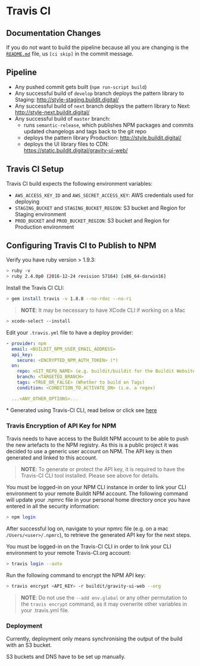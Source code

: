 # Travis CI

## Documentation Changes

If you do not want to build the pipeline because all you are changing is the [`README.md`](../README.md) file, us `[ci skip]` in the commit message.

## Pipeline

- Any pushed commit gets built (`npm run-script build`)
- Any successful build of `develop` branch deploys the pattern library to Staging: http://style-staging.buildit.digital/
- Any successful build of `next` branch deploys the pattern library to Next: http://style-next.buildit.digital/
- Any successful build of `master` branch:
    - runs `semantic-release`, which publishes NPM packages and commits updated changelogs and tags back to the git repo
    - deploys the pattern library Production: http://style.buildit.digital/
    - deploys the UI library files to CDN: https://static.buildit.digital/gravity-ui-web/


## Travis CI Setup

Travis CI build expects the following environment variables:

- `AWS_ACCESS_KEY_ID` and `AWS_SECRET_ACCESS_KEY`: AWS credentials used for deploying
- `STAGING_BUCKET` and `STAGING_BUCKET_REGION`: S3 bucket and Region for Staging environment
- `PROD_BUCKET` and `PROD_BUCKET_REGION`: S3 bucket and Region for Production environment


## Configuring Travis CI to Publish to NPM

Verify you have ruby version > 1.9.3:

```bash
> ruby -v
> ruby 2.4.0p0 (2016-12-24 revision 57164) [x86_64-darwin16]
```

Install the Travis CI CLI:

```bash
> gem install travis -v 1.8.8 --no-rdoc --no-ri
```

> **NOTE**:  It may be necessary to have XCode CLI if working on a Mac

```bash
> xcode-select --install
```

Edit your `.travis.yml` file to have a deploy provider:

```yaml
- provider: npm
  email: <BUILDIT_NPM_USER_EMAIL_ADDRESS>
  api_key: 
    secure: <ENCRYPTED_NPM_AUTH_TOKEN> (*)
  on:
    repo: <GIT_REPO_NAME> (e.g. buildit/buildit for the Buildit Website)
    branch: <TARGETED_BRANCH>
    tags: <TRUE_OR_FALSE> (Whether to build on Tags)
    condition: <CONDITION_TO_ACTIVATE_ON> (i.e. a regex)

  ...<ANY_OTHER_OPTIONS>... 
```

\* Generated using Travis-CI CLI, read below or click see [here](https://docs.travis-ci.com/user/deployment/npm/#NPM-auth-token)

### Travis Encryption of API Key for NPM

Travis needs to have access to the Buildit NPM account to be able to push the new artefacts to the NPM registry.  As this is a public project it was decided to use a generic user account on NPM.  The API key is then generated and linked to this account.  
> **NOTE**: To generate or protect the API key, it is required to have the Travis-CI CLI tool installed. Please see above for details.

You must be logged-in on your NPM CLI instance in order to link your CLI environment to your remote Buildit NPM account.  The following command will update your .npmrc file in your personal home directory once you have entered in all the security information:

```bash
> npm login
```

After successful log on, navigate to your npmrc file (e.g. on a mac `/Users/<user>/.npmrc`), to retrieve the generated API key for the next steps.

You must be logged-in on the Travis-CI CLI in order to link your CLI environment to your remote Travis-CI.org account:

```bash
> travis login --auto
```

Run the following command to encrypt the NPM API key:

```bash
> travis encrypt <API_KEY> -r buildit/gravity-ui-web --org
```

> **NOTE**: Do not use the `--add env.global` or any other permutation to the `travis encrypt` command, as it may overwrite other variables in your .travis.yml file.

### Deployment

Currently, deployment only means synchronising the output of the build with an S3 bucket.

S3 buckets and DNS have to be set up manually.
